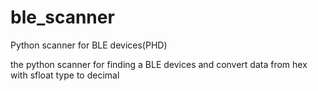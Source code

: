 # ble_scanner
Python scanner for BLE devices(PHD)

the python scanner for finding a BLE devices and convert data from hex with sfloat type to decimal
